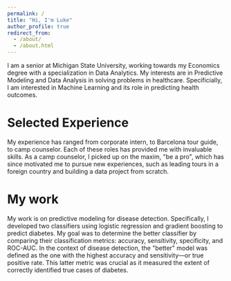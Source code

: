```yaml
---
permalink: /
title: "Hi, I'm Luke"
author_profile: true
redirect_from: 
  - /about/
  - /about.html
---
```


I am a senior at Michigan State University, working towards my Economics degree with a specialization in Data Analytics. My interests are in Predictive Modeling and Data Analysis in solving problems in healthcare. Specificially, I am interested in Machine Learning and its role in predicting health outcomes.

Selected Experience
======

My experience has ranged from corporate intern, to Barcelona tour guide, to camp counselor. Each of these roles has provided me with invaluable skills. As a camp counselor, I picked up on the maxim, "be a pro", which has since motivated me to pursue new experiences, such as leading tours in a foreign country and building a data project from scratch.   

My work
======

My work is on predictive modeling for disease detection. Specifically, I developed two classifiers using logistic regression and gradient boosting to predict diabetes. My goal was to determine the better classifier by comparing their classification metrics: accuracy, sensitivity, specificity, and ROC-AUC. In the context of disease detection, the "better" model was defined as the one with the highest accuracy and sensitivity—or true positive rate. This latter metric was crucial as it measured the extent of correctly identified true cases of diabetes.